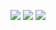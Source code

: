 <img src="./assets/img/project-portfolio/port__1.PNG"></img>
<img src="./port__2.png"></img>
<img src="./port__3.png"></img>
